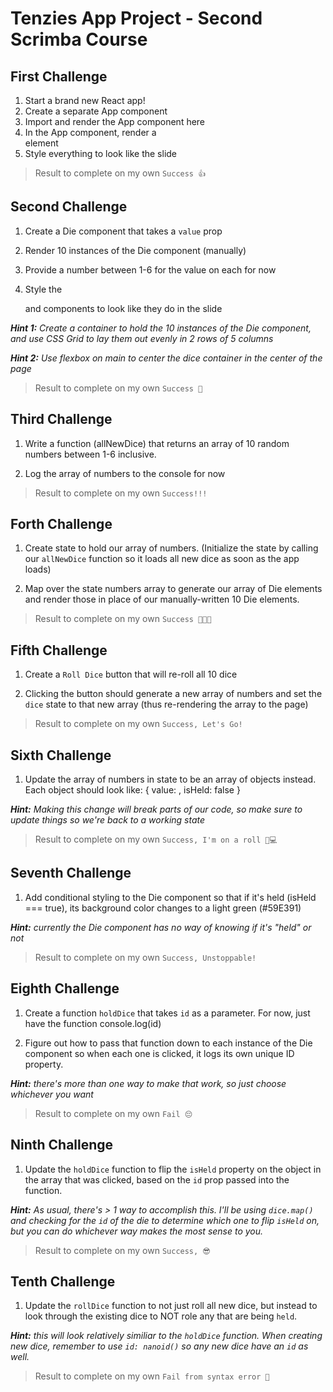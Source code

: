 # Tenzies App Project - Second Scrimba Course

## First Challenge

1. Start a brand new React app!
2. Create a separate App component
3. Import and render the App component here
4. In the App component, render a <main> element
5. Style everything to look like the slide

> Result to complete on my own `Success 👍`

## Second Challenge

1. Create a Die component that takes a `value` prop

2. Render 10 instances of the Die component (manually)

3. Provide a number between 1-6 for the value on each for now

4. Style the <main> and <Die> components to look like they do in the slide

**_Hint 1:_** _Create a container to hold the 10 instances of the Die component,
and use CSS Grid to lay them out evenly in 2 rows of 5 columns_

**_Hint 2:_** _Use flexbox on main to center the dice container
in the center of the page_

> Result to complete on my own `Success 🥳`

## Third Challenge

1. Write a function (allNewDice) that returns an array of 10 random
   numbers between 1-6 inclusive.

2. Log the array of numbers to the console for now

> Result to complete on my own `Success!!!`

## Forth Challenge

1. Create state to hold our array of numbers. (Initialize the state by calling
   our `allNewDice` function so it loads all new dice as soon as the app loads)

2. Map over the state numbers array to generate our array of Die elements and
   render those in place of our manually-written 10 Die elements.

> Result to complete on my own `Success 🎉🎉🎉`

## Fifth Challenge

1. Create a `Roll Dice` button that will re-roll all 10 dice

2. Clicking the button should generate a new array of numbers
   and set the `dice` state to that new array (thus re-rendering
   the array to the page)

> Result to complete on my own `Success, Let's Go!`

## Sixth Challenge

1. Update the array of numbers in state to be an array of objects instead.
   Each object should look like: { value: <random number>, isHeld: false }

**_Hint:_** _Making this change will break parts of our code, so make
sure to update things so we're back to a working state_

> Result to complete on my own `Success, I'm on a roll 🤘💻`

## Seventh Challenge

1. Add conditional styling to the Die component so that if it's held
   (isHeld === true), its background color changes to a light green (#59E391)

**_Hint:_** _currently the Die component has no way of knowing if it's "held" or not_

> Result to complete on my own `Success, Unstoppable!`

## Eighth Challenge

1. Create a function `holdDice` that takes `id` as a parameter. For now,
   just have the function console.log(id)

2. Figure out how to pass that function down to each instance of the Die
   component so when each one is clicked, it logs its own unique ID property.

**_Hint:_** _there's more than one way to make that work, so just choose whichever
you want_

> Result to complete on my own `Fail 😔`

## Ninth Challenge

1. Update the `holdDice` function to flip the `isHeld` property on the object
   in the array that was clicked, based on the `id` prop passed into the function.

**_Hint:_** _As usual, there's > 1 way to accomplish this. I'll be using
`dice.map()` and checking for the `id` of the die to determine which one to
flip `isHeld` on, but you can do whichever way makes the most sense to you._

> Result to complete on my own `Success, 😎`

## Tenth Challenge

1. Update the `rollDice` function to not just roll all new dice, but instead to
   look through the existing dice to NOT role any that are being `held`.

**_Hint:_** _this will look relatively similiar to the `holdDice` function.
When creating new dice, remember to use `id: nanoid()` so any new dice have an
`id` as well._

> Result to complete on my own `Fail from syntax error 💩`
